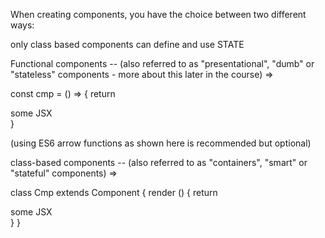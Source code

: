 When creating components, you have the choice between two different ways:

only class based components can define and use STATE

Functional components -- (also referred to as "presentational", "dumb" or "stateless" components - more about this later in the course) =>

const cmp = () => {
  return
  <div>some JSX</div>
  }

  (using ES6 arrow functions as shown here is recommended but optional)


class-based components -- (also referred to as "containers", "smart" or "stateful" components) =>

class Cmp extends Component {
  render () {
    return
    <div>some JSX</div>
    }
   }
